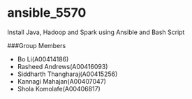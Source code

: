 # ansible_5570
Install Java, Hadoop and Spark using Ansible and Bash Script

###Group Members
 - Bo Li(A00414186)
 - Rasheed Andrews(A00416093)
 - Siddharth Thangharaj(A00415256)
 - Kannagi Mahajan(A00407047)
 - Shola Komolafe(A00406817)



